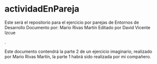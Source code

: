 # actividadEnPareja
Este será el repositorio para el ejercicio por parejas de Entornos de Desarrollo
Documento por: Mario Rivas Martín
Editado por David Vicente Izcue

.

Este documento contendrá la parte 2 de un ejercicio imaginario, realizado por Mario Rivas Martín, la parte 1 habrá sido realizada por mi compañero.
